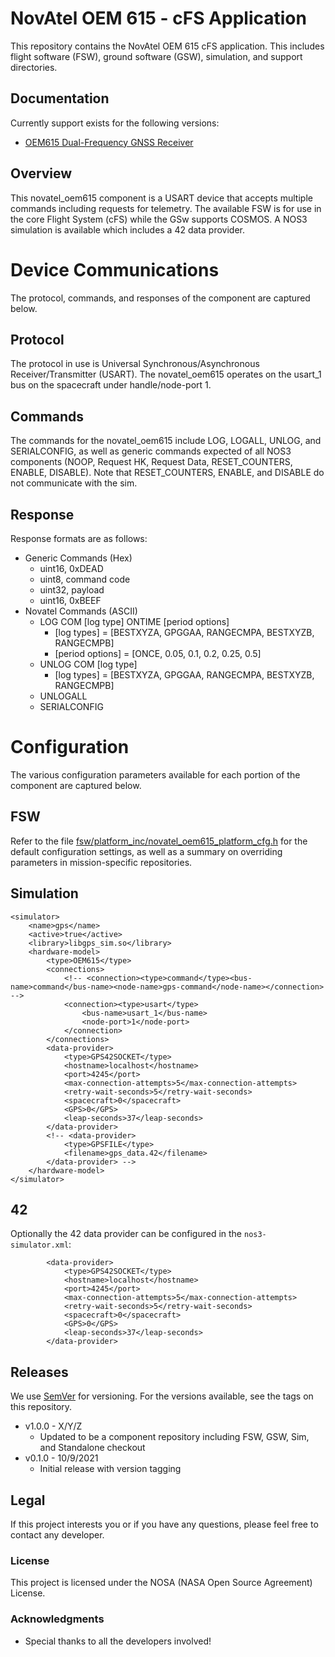 # NovAtel OEM 615 - cFS Application

This repository contains the NovAtel OEM 615 cFS application.
This includes flight software (FSW), ground software (GSW), simulation, and support directories.

## Documentation
Currently support exists for the following versions:
* [OEM615 Dual-Frequency GNSS Receiver](https://www.novatel.com/products/gnss-receivers/oem-receiver-boards/oem6-receivers/oem615/)

## Overview
This novatel_oem615 component is a USART device that accepts multiple commands including requests for telemetry. 
The available FSW is for use in the core Flight System (cFS) while the GSw supports COSMOS.
A NOS3 simulation is available which includes a 42 data provider.

# Device Communications
The protocol, commands, and responses of the component are captured below.

## Protocol
The protocol in use is Universal Synchronous/Asynchronous Receiver/Transmitter (USART). The novatel_oem615 operates on the usart_1 bus on the spacecraft under handle/node-port 1.

## Commands
The commands for the novatel_oem615 include LOG, LOGALL, UNLOG, and SERIALCONFIG, as well as generic commands expected of all NOS3 components (NOOP, Request HK, Request Data, RESET_COUNTERS, ENABLE, DISABLE). Note that RESET_COUNTERS, ENABLE, and DISABLE do not communicate with the sim.

## Response
Response formats are as follows:
* Generic Commands (Hex)
  - uint16, 0xDEAD
  - uint8, command code
  - uint32, payload
  - uint16, 0xBEEF
* Novatel Commands (ASCII)
  - LOG COM [log type] ONTIME [period options]
    * [log types] = [BESTXYZA, GPGGAA, RANGECMPA, BESTXYZB, RANGECMPB]
    * [period options] = [ONCE, 0.05, 0.1, 0.2, 0.25, 0.5]
  - UNLOG COM [log type]
    * [log types] = [BESTXYZA, GPGGAA, RANGECMPA, BESTXYZB, RANGECMPB]
  - UNLOGALL
  - SERIALCONFIG

# Configuration
The various configuration parameters available for each portion of the component are captured below.

## FSW
Refer to the file [fsw/platform_inc/novatel_oem615_platform_cfg.h](fsw/platform_inc/novatel_oem615_platform_cfg.h) for the default
configuration settings, as well as a summary on overriding parameters in mission-specific repositories.

## Simulation
```
<simulator>
    <name>gps</name>
    <active>true</active>
    <library>libgps_sim.so</library>
    <hardware-model>
        <type>OEM615</type>
        <connections>
            <!-- <connection><type>command</type><bus-name>command</bus-name><node-name>gps-command</node-name></connection> -->
            <connection><type>usart</type>
                <bus-name>usart_1</bus-name>
                <node-port>1</node-port>
            </connection>
        </connections>
        <data-provider>               
            <type>GPS42SOCKET</type>
            <hostname>localhost</hostname>
            <port>4245</port>
            <max-connection-attempts>5</max-connection-attempts>
            <retry-wait-seconds>5</retry-wait-seconds>
            <spacecraft>0</spacecraft>
            <GPS>0</GPS>
            <leap-seconds>37</leap-seconds>
        </data-provider>               
        <!-- <data-provider>               
            <type>GPSFILE</type>
            <filename>gps_data.42</filename>
        </data-provider> -->
    </hardware-model>
</simulator>
```

## 42
Optionally the 42 data provider can be configured in the `nos3-simulator.xml`:
```
        <data-provider>               
            <type>GPS42SOCKET</type>
            <hostname>localhost</hostname>
            <port>4245</port>
            <max-connection-attempts>5</max-connection-attempts>
            <retry-wait-seconds>5</retry-wait-seconds>
            <spacecraft>0</spacecraft>
            <GPS>0</GPS>
            <leap-seconds>37</leap-seconds>
        </data-provider>      
```

## Releases
We use [SemVer](http://semver.org/) for versioning. For the versions available, see the tags on this repository.
* v1.0.0 - X/Y/Z 
  - Updated to be a component repository including FSW, GSW, Sim, and Standalone checkout
* v0.1.0 - 10/9/2021 
  - Initial release with version tagging

## Legal 
If this project interests you or if you have any questions, please feel free to contact any developer.

### License
This project is licensed under the NOSA (NASA Open Source Agreement) License. 

### Acknowledgments
* Special thanks to all the developers involved!
